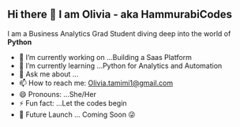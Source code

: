 ## Hi there 👋 I am Olivia - aka HammurabiCodes

I am a Business Analytics Grad Student diving deep into the world of **Python**

- 🔭 I’m currently working on ...Building a Saas Platform 
- 🌱 I’m currently learning ...Python for Analytics and Automation 
- 💬 Ask me about ...
- 📫 How to reach me: Olivia.tamimi1@gmail.com
- 😄 Pronouns: ...She/Her
- ⚡ Fun fact: ...Let the codes begin
- 🚀 Future Launch ... Coming Soon 😜
